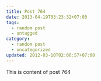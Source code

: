 ```yaml
---
title: Post 764
date: 2013-04-19T03:23:32+07:00
tags:
  - random post
  - untagged
category:
  - random post
  - uncategorized
updated: 2012-03-10T02:00:57+07:00
---
```

This is content of post 764
